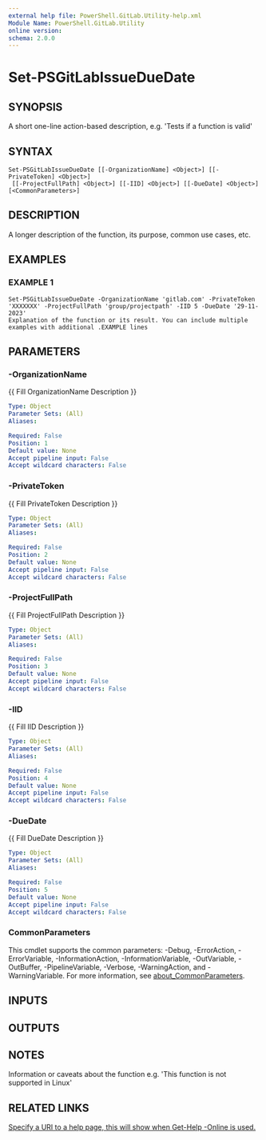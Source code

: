 ```yaml
---
external help file: PowerShell.GitLab.Utility-help.xml
Module Name: PowerShell.GitLab.Utility
online version:
schema: 2.0.0
---
```


# Set-PSGitLabIssueDueDate

## SYNOPSIS
A short one-line action-based description, e.g.
'Tests if a function is valid'

## SYNTAX

```
Set-PSGitLabIssueDueDate [[-OrganizationName] <Object>] [[-PrivateToken] <Object>]
 [[-ProjectFullPath] <Object>] [[-IID] <Object>] [[-DueDate] <Object>] [<CommonParameters>]
```

## DESCRIPTION
A longer description of the function, its purpose, common use cases, etc.

## EXAMPLES

### EXAMPLE 1
```
Set-PSGitLabIssueDueDate -OrganizationName 'gitlab.com' -PrivateToken 'XXXXXXX' -ProjectFullPath 'group/projectpath' -IID 5 -DueDate '29-11-2023'
Explanation of the function or its result. You can include multiple examples with additional .EXAMPLE lines
```

## PARAMETERS

### -OrganizationName
{{ Fill OrganizationName Description }}

```yaml
Type: Object
Parameter Sets: (All)
Aliases:

Required: False
Position: 1
Default value: None
Accept pipeline input: False
Accept wildcard characters: False
```

### -PrivateToken
{{ Fill PrivateToken Description }}

```yaml
Type: Object
Parameter Sets: (All)
Aliases:

Required: False
Position: 2
Default value: None
Accept pipeline input: False
Accept wildcard characters: False
```

### -ProjectFullPath
{{ Fill ProjectFullPath Description }}

```yaml
Type: Object
Parameter Sets: (All)
Aliases:

Required: False
Position: 3
Default value: None
Accept pipeline input: False
Accept wildcard characters: False
```

### -IID
{{ Fill IID Description }}

```yaml
Type: Object
Parameter Sets: (All)
Aliases:

Required: False
Position: 4
Default value: None
Accept pipeline input: False
Accept wildcard characters: False
```

### -DueDate
{{ Fill DueDate Description }}

```yaml
Type: Object
Parameter Sets: (All)
Aliases:

Required: False
Position: 5
Default value: None
Accept pipeline input: False
Accept wildcard characters: False
```

### CommonParameters
This cmdlet supports the common parameters: -Debug, -ErrorAction, -ErrorVariable, -InformationAction, -InformationVariable, -OutVariable, -OutBuffer, -PipelineVariable, -Verbose, -WarningAction, and -WarningVariable. For more information, see [about_CommonParameters](http://go.microsoft.com/fwlink/?LinkID=113216).

## INPUTS

## OUTPUTS

## NOTES
Information or caveats about the function e.g.
'This function is not supported in Linux'

## RELATED LINKS

[Specify a URI to a help page, this will show when Get-Help -Online is used.]()

